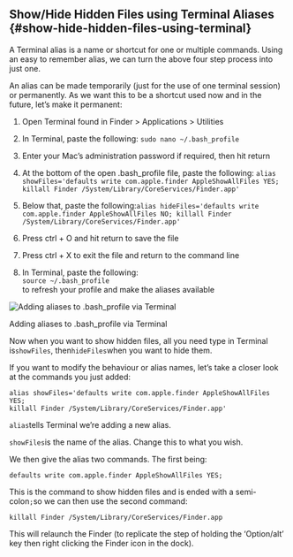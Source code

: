 ## Show/Hide Hidden Files using Terminal Aliases {#show-hide-hidden-files-using-terminal}

A Terminal alias is a name or shortcut for one or multiple commands. Using an easy to remember alias, we can turn the above four step process into just one.

An alias can be made temporarily \(just for the use of one terminal session\) or permanently. As we want this to be a shortcut used now and in the future, let’s make it permanent:

1. Open Terminal found in Finder 
   &gt;
    Applications 
   &gt;
    Utilities
2. In Terminal, paste the following:
   `sudo nano ~/.bash_profile`
3. Enter your Mac’s administration password if required, then hit return
4. At the bottom of the open .bash\_profile file, paste the following:
   `alias showFiles='defaults write com.apple.finder AppleShowAllFiles YES; killall Finder /System/Library/CoreServices/Finder.app'`
5. Below that, paste the following:`alias hideFiles='defaults write com.apple.finder AppleShowAllFiles NO; killall Finder /System/Library/CoreServices/Finder.app'`

6. Press ctrl + O and hit return to save the file

7. Press ctrl + X to exit the file and return to the command line

8. In Terminal, paste the following:  
   `source ~/.bash_profile`  
   to refresh your profile and make the aliases available

![](https://ianlunn.co.uk/wp-content/uploads/Screen-Shot-2014-01-06-at-15.46.22.png "Adding aliases to .bash\_profile via Terminal")

Adding aliases to .bash\_profile via Terminal

Now when you want to show hidden files, all you need type in Terminal is`showFiles`, then`hideFiles`when you want to hide them.

If you want to modify the behaviour or alias names, let’s take a closer look at the commands you just added:

```
alias showFiles='defaults write com.apple.finder AppleShowAllFiles YES;
killall Finder /System/Library/CoreServices/Finder.app'
```

`alias`tells Terminal we’re adding a new alias.

`showFiles`is the name of the alias. Change this to what you wish.

We then give the alias two commands. The first being:

```
defaults write com.apple.finder AppleShowAllFiles YES;
```

This is the command to show hidden files and is ended with a semi-colon`;`so we can then use the second command:

```
killall Finder /System/Library/CoreServices/Finder.app
```

This will relaunch the Finder \(to replicate the step of holding the ‘Option/alt’ key then right clicking the Finder icon in the dock\).





